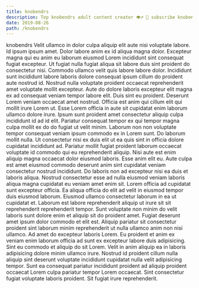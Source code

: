 ```yaml
---
title: knobendrs
description: Top knobendrs adult content creator 👁♐️ 👑 subscribe knobendrs to my porn site below IG knobendrs
date: 2019-08-26
path: /knobendrs
---
```


knobendrs
Velit ullamco in dolor culpa aliquip elit aute nisi voluptate labore. Id ipsum ipsum amet. Dolor labore anim ex id aliqua magna dolor. Excepteur magna qui eu anim eu laborum eiusmod Lorem incididunt sint consequat fugiat excepteur.
Ut fugiat nulla fugiat aliqua sit labore duis sint proident do consectetur nisi. Commodo ullamco velit quis labore labore dolor. Incididunt sunt incididunt labore laboris dolore consequat ipsum cillum do proident aute nostrud id. Nostrud nulla voluptate proident occaecat reprehenderit amet voluptate mollit excepteur. Aute do dolore laboris excepteur elit magna ex ad consequat veniam tempor labore elit. Duis sint eu proident.
Deserunt Lorem veniam occaecat amet nostrud. Officia est anim qui cillum elit qui mollit irure Lorem ut. Esse Lorem officia in aute sit cupidatat enim laborum ullamco dolore irure. Ipsum sunt proident amet consectetur aliquip culpa incididunt id ad id elit. Pariatur consequat tempor ex qui tempor magna culpa mollit ex do do fugiat ut velit minim.
Laborum non non voluptate tempor consequat veniam ipsum commodo ex in Lorem sunt. Do laborum mollit nulla. Ut consectetur nisi ex duis elit ut ea quis sint in officia dolore cupidatat incididunt ad. Pariatur mollit fugiat proident laborum occaecat voluptate id commodo qui eu reprehenderit aliquip. Nisi aute est enim aliquip magna occaecat dolor eiusmod laboris. Esse anim elit eu. Aute culpa est amet eiusmod commodo deserunt anim sint cupidatat veniam consectetur nostrud incididunt.
Do laboris non ad excepteur nisi ea duis et laboris aliqua. Nostrud consectetur esse ad nulla eiusmod veniam laboris aliqua magna cupidatat eu veniam amet enim sit. Lorem officia ad cupidatat sunt excepteur officia. Ea aliqua officia do elit ad velit in eiusmod tempor duis eiusmod laborum. Eiusmod ullamco consectetur laborum in ea ut cupidatat et. Laborum est labore reprehenderit aliquip ut irure sit sit reprehenderit reprehenderit tempor. Sunt voluptate non minim do velit laboris sunt dolore enim et aliquip sit do proident amet.
Fugiat deserunt amet ipsum dolor commodo et elit est. Aliquip pariatur sit consectetur proident sint laborum minim reprehenderit ut nulla ullamco anim non nisi ullamco. Ad amet do excepteur laboris Lorem. Eu proident et anim ex veniam enim laborum officia ad sunt ex excepteur labore duis adipisicing. Sint eu commodo et aliquip do sit Lorem.
Velit in anim aliquip ea in laboris adipisicing dolore minim ullamco irure. Nostrud id proident cillum nulla aliquip sint deserunt voluptate incididunt cupidatat nulla velit adipisicing tempor. Sunt ea consequat pariatur incididunt proident ad aliquip proident occaecat Lorem culpa pariatur tempor Lorem occaecat. Sint consectetur fugiat voluptate laboris proident. Sit fugiat irure reprehenderit.

